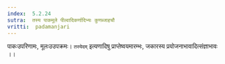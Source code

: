 ```yaml
---
index:  5.2.24
sutra:  तस्य पाकमूले पील्वादिकर्णादिभ्यः कुणब्जाहचौ
vritti:  padamanjari
---
```


पाकःउपरिणामः, मूलःउउपक्रमः। `तस्येदम्` इत्यणादिषु प्राप्तेष्वयमारम्भः, जकारस्य प्रयोजनाभावादित्संज्ञाभावः ।।


